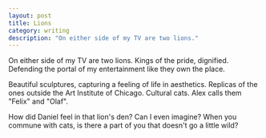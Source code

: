 ```yaml
---
layout: post
title: Lions
category: writing
description: "On either side of my TV are two lions."
---
```


On either side of my TV are two lions. Kings of the pride, dignified. Defending the portal of my entertainment like they own the place.

Beautiful sculptures, capturing a feeling of life in aesthetics. Replicas of the ones outside the Art Institute of Chicago. Cultural cats. Alex calls them "Felix" and "Olaf".

How did Daniel feel in that lion's den? Can I even imagine? When you commune with cats, is there a part of you that doesn't go a little wild?
